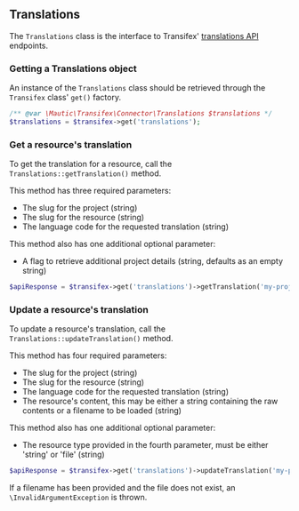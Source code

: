 ## Translations

The `Translations` class is the interface to Transifex' [translations API](http://docs.transifex.com/api/translations/) endpoints.

### Getting a Translations object

An instance of the `Translations` class should be retrieved through the `Transifex` class' `get()` factory.

```php
/** @var \Mautic\Transifex\Connector\Translations $translations */
$translations = $transifex->get('translations');
```

### Get a resource's translation

To get the translation for a resource, call the `Translations::getTranslation()` method.

This method has three required parameters:

* The slug for the project (string)
* The slug for the resource (string)
* The language code for the requested translation (string)

This method also has one additional optional parameter:

* A flag to retrieve additional project details (string, defaults as an empty string)

```php
$apiResponse = $transifex->get('translations')->getTranslation('my-project', 'resource-1', 'fr-FR');
```

### Update a resource's translation

To update a resource's translation, call the `Translations::updateTranslation()` method.

This method has four required parameters:

* The slug for the project (string)
* The slug for the resource (string)
* The language code for the requested translation (string)
* The resource's content, this may be either a string containing the raw contents or a filename to be loaded (string)

This method also has one additional optional parameter:

* The resource type provided in the fourth parameter, must be either 'string' or 'file' (string)

```php
$apiResponse = $transifex->get('translations')->updateTranslation('my-project', 'resource-1', 'fr-FR', 'TEST="Mon test Chaîne"');
```

If a filename has been provided and the file does not exist, an `\InvalidArgumentException` is thrown.
